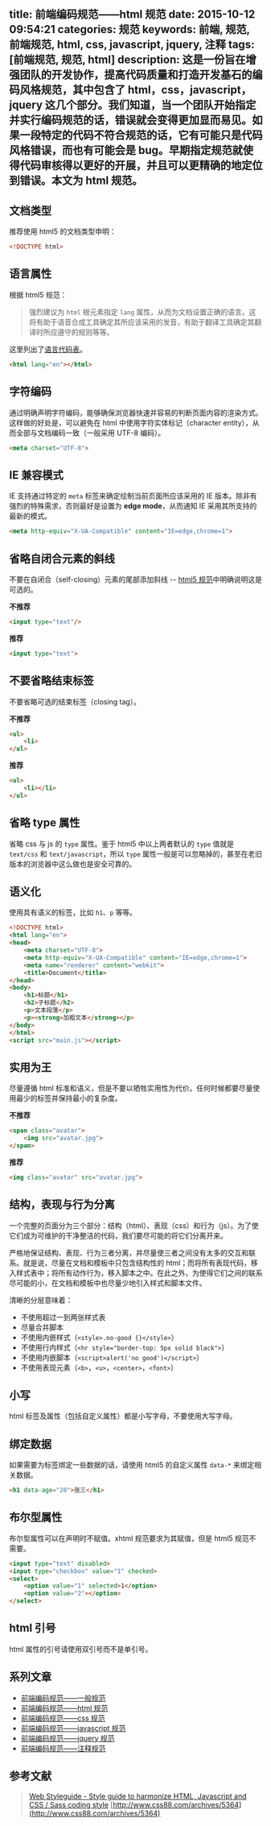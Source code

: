 title: 前端编码规范——html 规范
date: 2015-10-12 09:54:21
categories: 规范
keywords: 前端, 规范, 前端规范, html, css, javascript, jquery, 注释
tags: [前端规范, 规范, html]
description: 这是一份旨在增强团队的开发协作，提高代码质量和打造开发基石的编码风格规范，其中包含了 html，css，javascript，jquery 这几个部分。我们知道，当一个团队开始指定并实行编码规范的话，错误就会变得更加显而易见。如果一段特定的代码不符合规范的话，它有可能只是代码风格错误，而也有可能会是 bug。早期指定规范就使得代码审核得以更好的开展，并且可以更精确的地定位到错误。本文为 html 规范。
---

## 文档类型 ##

推荐使用 html5 的文档类型申明：

``` html
<!DOCTYPE html>
```

## 语言属性 ##

根据 html5 规范：

> 强烈建议为 `html` 根元素指定 `lang` 属性，从而为文档设置正确的语言。这将有助于语音合成工具确定其所应该采用的发音，有助于翻译工具确定其翻译时所应遵守的规则等等。

这里列出了[语言代码表](https://www.sitepoint.com/web-foundations/iso-2-letter-language-codes/)。

``` html
<html lang="en"></html>
```

## 字符编码 ##

通过明确声明字符编码，能够确保浏览器快速并容易的判断页面内容的渲染方式。这样做的好处是，可以避免在 html 中使用字符实体标记（character entity），从而全部与文档编码一致（一般采用 UTF-8 编码）。

``` html
<meta charset="UTF-8">
```

## IE 兼容模式 ##

IE 支持通过特定的 `meta` 标签来确定绘制当前页面所应该采用的 IE 版本。除非有强烈的特殊需求，否则最好是设置为 **edge mode**，从而通知 IE 采用其所支持的最新的模式。

``` html
<meta http-equiv="X-UA-Compatible" content="IE=edge,chrome=1">
```

## 省略自闭合元素的斜线 ##

不要在自闭合（self-closing）元素的尾部添加斜线 -- [html5 规范](https://dev.w3.org/html5/spec-author-view/syntax.html#syntax-start-tag)中明确说明这是可选的。

**不推荐**

``` html
<input type="text"/>
```

**推荐**

``` html
<input type="text">
```

## 不要省略结束标签 ##

不要省略可选的结束标签（closing tag）。

**不推荐**

``` html
<ul>
    <li>
</ul>
```

**推荐**

``` html
<ul>
    <li></li>
</ul>
```

## 省略 type 属性 ##

省略 css 与 js 的 `type` 属性。鉴于 html5 中以上两者默认的 `type` 值就是 `text/css` 和 `text/javascript`，所以 `type` 属性一般是可以忽略掉的，甚至在老旧版本的浏览器中这么做也是安全可靠的。

## 语义化 ##

使用具有语义的标签，比如 `h1`、`p` 等等。

``` html
<!DOCTYPE html>
<html lang="en">
<head>
    <meta charset="UTF-8">
    <meta http-equiv="X-UA-Compatible" content="IE=edge,chrome=1">
    <meta name="renderer" content="webkit">
    <title>Document</title>
</head>
<body>
    <h1>标题</h1>
    <h2>子标题</h2>
    <p>文本段落</p>
    <p><strong>加粗文本</strong></p>
</body>
</html>
<script src="main.js"></script>
```

## 实用为王 ##

尽量遵循 html 标准和语义，但是不要以牺牲实用性为代价。任何时候都要尽量使用最少的标签并保持最小的复杂度。

**不推荐**

``` html
<span class="avatar">
    <img src="avatar.jpg">
</span>
```

**推荐**

``` html
<img class="avatar" src="avatar.jpg">
```

## 结构，表现与行为分离 ##

一个完整的页面分为三个部分：结构（html）、表现（css）和行为（js）。为了使它们成为可维护的干净整洁的代码，我们要尽可能的将它们分离开来。

严格地保证结构、表现、行为三者分离，并尽量使三者之间没有太多的交互和联系。就是说，尽量在文档和模板中只包含结构性的 html；而将所有表现代码，移入样式表中；将所有动作行为，移入脚本之中。在此之外，为使得它们之间的联系尽可能的小，在文档和模板中也尽量少地引入样式和脚本文件。

清晰的分层意味着：

- 不使用超过一到两张样式表
- 尽量合并脚本
- 不使用内嵌样式（`<style>.no-good {}</style>`）
- 不使用行内样式（`<hr style="border-top: 5px solid black">`）
- 不使用内嵌脚本（`<script>alert('no good')</script>`）
- 不使用表现元素（`<b>`，`<u>`，`<center>`，`<font>`）

## 小写 ##

html 标签及属性（包括自定义属性）都是小写字母，不要使用大写字母。

## 绑定数据 ##

如果需要为标签绑定一些数据的话，请使用 html5 的自定义属性 `data-*` 来绑定相关数据。

``` html
<h1 data-age="20">张三</h1>
```

## 布尔型属性 ##

布尔型属性可以在声明时不赋值。xhtml 规范要求为其赋值，但是 html5 规范不需要。

``` html
<input type="text" disabled>
<input type="checkbox" value="1" checked>
<select>
    <option value="1" selected>1</option>
    <option value="2"></option>
</select>
```

## html 引号 ##

html 属性的引号请使用双引号而不是单引号。

## 系列文章 ##

- [前端编码规范——一般规范](/specification/front-end-code-specification-general.html)
- [前端编码规范——html 规范](/specification/front-end-code-specification-html.html)
- [前端编码规范——css 规范](/specification/front-end-code-specification-css.html)
- [前端编码规范——javascript 规范](/specification/front-end-code-specification-javascript.html)
- [前端编码规范——jquery 规范](/specification/front-end-code-specification-jquery.html)
- [前端编码规范——注释规范](/specification/front-end-code-specification-comment.html)

## 参考文献 ##

> [Web Styleguide - Style guide to harmonize HTML, Javascript and CSS / Sass coding style](https://github.com/gionkunz/chartist-js/blob/develop/CODINGSTYLE.md)
> [http://www.css88.com/archives/5364](http://www.css88.com/archives/5364)